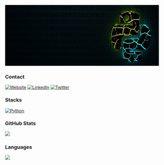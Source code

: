 <a href="#">
  <img src="https://github.com/niel-conradie/niel-conradie/raw/main/logo.jpg" height="200" width="100%">
</a>

### Contact

[![Website](https://img.shields.io/badge/Niel-Conradie-3A8EED?style=for-the-badge&style=social&logoColor=white)]()
[![LinkedIn](https://img.shields.io/badge/LinkedIn-0077B5?style=for-the-badge&style=social&logo=linkedin&logoColor=white)]()
[![Twitter](https://img.shields.io/badge/-Twitter-00acee?style=flat-square&logo=Twitter&logoColor=white)](https://twitter.com/niel_conradie)

### Stacks

[![Python](https://img.shields.io/badge/Python-3776AB?style=for-the-badge&logo=python&logoColor=white)](https://www.python.org)

### GitHub Stats

<a>
  <img src="https://github-readme-stats.vercel.app/api?username=niel-conradie&show_icons=true&count_private=true&theme=merko" height="165">
</a>

### Languages

<a>
  <img src="https://github-readme-stats.vercel.app/api/top-langs/?username=niel-conradie&layout=compact&theme=merko&hide=css,html,jupyter%20notebook" height="165">
</a>
